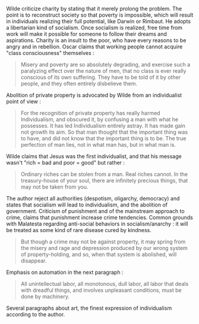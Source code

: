 Wilde criticize charity by stating that it merely prolong the problem. The point is to reconstruct society so that poverty is impossible, which will result in individuals realizing their full potential, like Darwin or Rimbaut.
He adopts a libertarian kind of socialism.
Once socialism is realized, free time from work will make it possible for someone to follow their dreams and aspirations.
Charity is an insult to the poor, who have every reasons to be angry and in rebellion.
Oscar claims that working people cannot acquire "class consciousness" themselves :

>Misery and poverty are so absolutely degrading, and exercise such a paralyzing effect over the nature of men, that no class is ever really conscious of its own suffering. They have to be told of it by other people, and they often entirely disbelieve them.

Abolition of private property is advocated by Wilde from an individualist point of view :

>For the recognition of private property has really harmed Individualism, and obscured it, by confusing a man with what he possesses. It has led Individualism entirely astray. It has made gain not growth its aim. So that man thought that the important thing was to have, and did not know that the important thing is to be. The true perfection of man lies, not in what man has, but in what man is.

Wilde claims that Jesus was the first individualist, and that his message wasn't "rich = bad and poor = good" but rather :

>Ordinary riches can be stolen from a man. Real riches cannot. In the treasury-house of your soul, there are infinitely precious things, that may not be taken from you.

The author reject all authorities (despotism, oligarchy, democracy) and states that socialism will lead to individualism, and the abolition of government.
Criticism of punishment and of the mainstream approach to crime, claims that punishment increase crime tendencies. Common grounds with Malatesta regarding anti-social behaviors in socialism/anarchy : it will be treated as some kind of rare disease cured by kindness.

>But though a crime may not be against property, it may spring from the misery and rage and depression produced by our wrong system of property-holding, and so, when that system is abolished, will disappear.

Emphasis on automation in the next paragraph :

>All unintellectual labor, all monotonous, dull labor, all labor that deals with dreadful things, and involves unpleasant conditions, must be done by machinery.

Several paragraphs about art, the finest expression of individualism according to the author.
